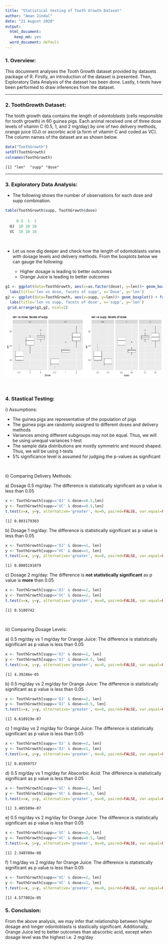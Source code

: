 ```yaml
---
title: "Statistical testing of Tooth Growth Dataset"
author: "Aman Jindal"
date: "21 August 2020"
output:
  html_document:
    keep_md: yes
  word_document: default
---
```




### 1. Overview:

This documnent analyses the Tooth Growth dataset provided by datasets package of R. Firstly, an introduction of the dataset is presented. Then, Exploratory Data Analysis of the dataset has been done. Lastly, t-tests have been performed to draw inferences from the dataset.

***

### 2. ToothGrowth Dataset:

The tooth growth data contains the length of odontoblasts (cells responsible for tooth growth) in 60 guinea pigs. Each animal received one of three dose levels of vitamin C (0.5, 1, and 2 mg/day) by one of two delivery methods, orange juice (OJ) or ascorbic acid (a form of vitamin C and coded as VC). The column names of the dataset are as shown below.


```r
data("ToothGrowth")
setDT(ToothGrowth)
colnames(ToothGrowth)
```

```
[1] "len"  "supp" "dose"
```

***

### 3. Exploratory Data Analysis:

* The following shows the number of observations for each dose and supp combination. 

```r
table(ToothGrowth$supp, ToothGrowth$dose)
    
     0.5  1  2
  OJ  10 10 10
  VC  10 10 10
```
<br>

* Let us now dig deeper and check how the length of odontoblasts varies with dosage levels and delivery methods. From the boxplots below we can gauge the following:

  * Higher dosage is leading to better outcomes
  * Orange Juice is leading to better outcomes


```r
g1 <- ggplot(data=ToothGrowth, aes(x=as.factor(dose), y=len))+ geom_boxplot() + facet_wrap(.~supp)+
  labs(title='len vs dose, facets of supp', x='Dose', y='len')
g2 <- ggplot(data=ToothGrowth, aes(x=supp, y=len))+ geom_boxplot() + facet_wrap(.~as.factor(dose))+
  labs(title='len vs supp, facets of dose', x='supp', y='len')
 grid.arrange(g1,g2, ncol=2)
```

![](Project_Part2_files/figure-html/unnamed-chunk-4-1.png)<!-- -->

<br>

### 4. Stastical Testing:

i) Assumptions:

  * The guinea pigs are representative of the population of pigs
  * The guinea pigs are randomly assigned to different doses and delivery methods
  * Variances among different subgroups may not be equal. Thus, we will be using unequal variances t-test
  * The sample data distributions are mostly symmetric and mound shaped. Thus, we will be using t-tests
  * 5% significance level is assumed for judging the p-values as significant

<br>

ii) Comparing Delivery Methods:

a) Dosage 0.5 mg/day: The difference is statistically significant as p value is less than 0.05

```r
x <- ToothGrowth[supp=='OJ' & dose==0.5,len]
y <- ToothGrowth[supp=='VC' & dose==0.5,len]
t.test(x=x, y=y, alternative='greater', mu=0, paired=FALSE, var.equal=FALSE, conf.level=0.95)$p.value
```

```
[1] 0.003179303
```

b) Dosage 1 mg/day: The difference is statistically significant as p value is less than 0.05

```r
x <- ToothGrowth[supp=='OJ' & dose==1, len]
y <- ToothGrowth[supp=='VC' & dose==1, len]
t.test(x=x, y=y, alternative='greater', mu=0, paired=FALSE, var.equal=FALSE, conf.level=0.95)$p.value
```

```
[1] 0.0005191879
```

c) Dosage 2 mg/day: The difference is **not statistically significant** as p value is **more** than 0.05

```r
x <- ToothGrowth[supp=='OJ' & dose==2, len]
y <- ToothGrowth[supp=='VC' & dose==2, len]
t.test(x=x, y=y, alternative='greater', mu=0, paired=FALSE, var.equal=FALSE, conf.level=0.95)$p.value
```

```
[1] 0.5180742
```
<br>

iii) Comparing Dosage Levels:

a)  0.5 mg/day vs 1 mg/day for Orange Juice: The difference is statistically significant as p value is less than 0.05  

```r
x <- ToothGrowth[supp=='OJ' & dose==1, len]
y <- ToothGrowth[supp=='OJ' & dose==0.5, len]
t.test(x=x, y=y, alternative='greater', mu=0, paired=FALSE, var.equal=FALSE, conf.level=0.95)$p.value
```

```
[1] 4.39246e-05
```

b) 0.5 mg/day vs 2 mg/day for Orange Juice: The difference is statistically significant as p value is less than 0.05

```r
x <- ToothGrowth[supp=='OJ' & dose==2, len]
y <- ToothGrowth[supp=='OJ' & dose==0.5, len]
t.test(x=x, y=y, alternative='greater', mu=0, paired=FALSE, var.equal=FALSE, conf.level=0.95)$p.value
```

```
[1] 6.618919e-07
```

c) 1 mg/day vs 2 mg/day for Orange Juice: The difference is statistically significant as p value is less than 0.05

```r
x <- ToothGrowth[supp=='OJ' & dose==2, len]
y <- ToothGrowth[supp=='OJ' & dose==1, len]
t.test(x=x, y=y, alternative='greater', mu=0, paired=FALSE, var.equal=FALSE, conf.level=0.95)$p.value
```

```
[1] 0.01959757
```

d)  0.5 mg/day vs 1 mg/day for Abscorbic Acid: The difference is statistically significant as p value is less than 0.05

```r
x <- ToothGrowth[supp=='VC' & dose==1, len]
y <- ToothGrowth[supp=='VC' & dose==0.5, len]
t.test(x=x, y=y, alternative='greater', mu=0, paired=FALSE, var.equal=FALSE, conf.level=0.95)$p.value
```

```
[1] 3.405509e-07
```

e) 0.5 mg/day vs 2 mg/day for Orange Juice: The difference is statistically significant as p value is less than 0.05

```r
x <- ToothGrowth[supp=='VC' & dose==2, len]
y <- ToothGrowth[supp=='VC' & dose==0.5, len]
t.test(x=x, y=y, alternative='greater', mu=0, paired=FALSE, var.equal=FALSE, conf.level=0.95)$p.value
```

```
[1] 2.340789e-08
```

f) 1 mg/day vs 2 mg/day for Orange Juice: The difference is statistically significant as p value is less than 0.05

```r
x <- ToothGrowth[supp=='VC' & dose==2, len]
y <- ToothGrowth[supp=='VC' & dose==1, len]
t.test(x=x, y=y, alternative='greater', mu=0, paired=FALSE, var.equal=FALSE, conf.level=0.95)$p.value
```

```
[1] 4.577802e-05
```

### 5. Conclusion:

From the above analysis, we may infer that relationship between higher dosage and longer odontoblasts is stastically significant. Additionally, Orange Juice led to better outcomes than abscorbic acid, except when dosage level was the highest i.e. 2 mg/day

